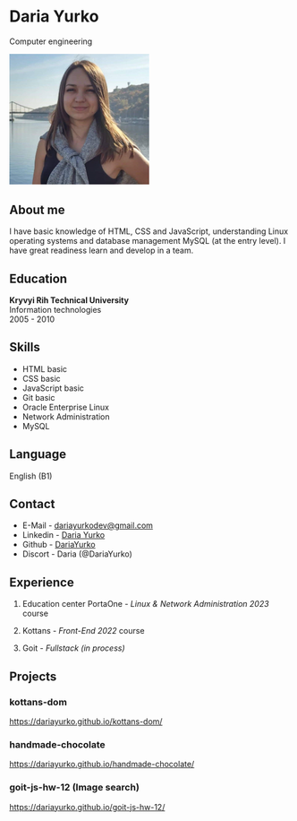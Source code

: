 # **Daria Yurko**

Computer engineering

<img width="250px" src="./avatar.jpg" alt="my photo"/>


## About me

I have basic knowledge of HTML, CSS and JavaScript, understanding
Linux operating systems and database management
MySQL (at the entry level). I have great readiness
learn and develop in a team.

## Education

**Kryvyi Rih Technical University** <br>
Information technologies <br>
2005 - 2010

## Skills

- HTML basic
- CSS basic
- JavaScript basic
- Git basic
- Oracle Enterprise Linux
- Network Administration
- MySQL

## Language

English (B1)

## Contact

- E-Mail - dariayurkodev@gmail.com
- Linkedin - [Daria Yurko](https://linkedin.com/in/daria-yurko-270788248)
- Github - [DariaYurko](https://github.com/DariaYurko)
- Discort - Daria (@DariaYurko)

## Experience

1. Education center PortaOne - _Linux & Network Administration 2023_ course

2. Kottans - _Front-End 2022_ course

3. Goit - _Fullstack (in process)_

## Projects

### kottans-dom
https://dariayurko.github.io/kottans-dom/

### handmade-chocolate
https://dariayurko.github.io/handmade-chocolate/

### goit-js-hw-12 (Image search)
https://dariayurko.github.io/goit-js-hw-12/


